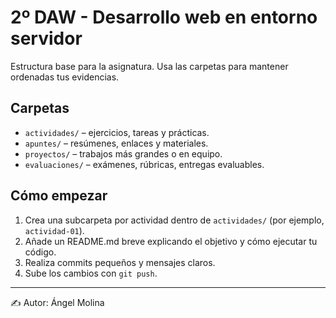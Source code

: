# 2º DAW - Desarrollo web en entorno servidor

Estructura base para la asignatura. Usa las carpetas para mantener ordenadas tus evidencias.

## Carpetas
- `actividades/` – ejercicios, tareas y prácticas.
- `apuntes/` – resúmenes, enlaces y materiales.
- `proyectos/` – trabajos más grandes o en equipo.
- `evaluaciones/` – exámenes, rúbricas, entregas evaluables.

## Cómo empezar
1. Crea una subcarpeta por actividad dentro de `actividades/` (por ejemplo, `actividad-01`).
2. Añade un README.md breve explicando el objetivo y cómo ejecutar tu código.
3. Realiza commits pequeños y mensajes claros.
4. Sube los cambios con `git push`.

---
✍️ Autor: Ángel Molina
